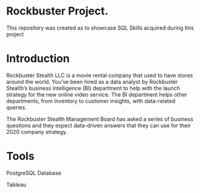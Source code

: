 # Rockbuster Project.
This repository was created as to showcase SQL Skills acquired during this project

# Introduction
Rockbuster Stealth LLC is a movie rental company that used to have stores around the
world. You’ve been hired as a data analyst by Rockbuster Stealth’s business intelligence (BI)
department to help with the launch strategy for the new online video service. The BI
department helps other departments, from inventory to customer insights, with data-related
queries.

 The Rockbuster Stealth Management Board has asked a series of business questions and
 they expect data-driven answers that they can use for their 2020 company strategy. 

 # Tools
 PostgreSQL Database
 
 Tableau  
 
